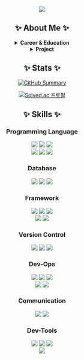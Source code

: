 <div align="center">

  <!-- Header -->
  <img src="https://capsule-render.vercel.app/api?type=venom&height=300&color=gradient&text=Welcome%20to%20JaeHyun's%20Github&fontSize=31" />

<!-- Stats Section -->
  <h2>✨ About Me ✨</h2>
  <details>
  <summary><strong>Career & Education</strong></summary>  
  <table>

  <table>
    <tr>
      <th>Period</th>
      <th>Affiliation</th>
      <th>Position</th>
    </tr>
    <tr>
      <td>2025.04. - Present</td>
      <td>Generative AI-based Practical Web Service Developer Training Program </br> (Organized by Korea Software Property-Right Council)</td>
      <td>Affiliated Trainee</td>
    </tr>
    <tr>
      <td>2024.10. - 2025.03.</td>
      <td> Dev Course: Back-end Engineering </br>
      (Organized by Programmers)</td>
      <td>Affiliated Trainee</td>
    </tr>
    <tr>
      <td>2022.06. - 2024.03.</td>
      <td>NH Investment&Securities </br> 
      (Investment Banking  Division)</td>
      <td>Associate</td>
    </tr>
    <tr>
      <td>2014.03. - 2022.08.</td>
      <td>Seoul National University </br> 
      (B.A in Geography & Economics)</td>
      <td>Bachelor's Degree</td>
    </tr>
  </table>
</details>

<details>
  <summary><strong>Project</strong></summary>
  <table>
    <tr>
      <th>Period</th>
      <th>Field</th>
      <th>Link</th>
    </tr>
    <tr>
      <td>2025.02.10 - 2025.03.12</td>
      <td>Web Backend Development</td>
      <td><a href="https://github.com/JaeHyunPyun/web2-3-pawever" target="_blank">[PAWEVER] 유기동물 연결 통합 플랫폼</a></td>
    </tr>
    <tr>
      <td>2024.12.10 - 2025.01.06</td>
      <td>Web Backend Development</td>
      <td><a href="https://github.com/JaeHyunPyun/nbe2-3-2-tenthousandcocktails" target="_blank">[만개의 칵테일] 칵테일 검색 및 추천 서비스</a></td>
    </tr>
  </table>
</details>

  <!-- Stats Section -->
  <h2>✨ Stats ✨</h2>

[![GitHub Summary](http://github-profile-summary-cards.vercel.app/api/cards/profile-details?username=JaeHyunPyun&theme=radical)](https://github.com/vn7n24fzkq/github-profile-summary-cards)

[![Solved.ac
프로필](http://mazassumnida.wtf/api/v2/generate_badge?boj=pyunjaehyun)](https://solved.ac/pyunjaehyun)

  <!-- Tech Stacks Section -->
  <h2>✨ Skills ✨</h2>
  <div style="margin: 0 auto; text-align: center;">
  <h3>Programming Language</h3>
  <img src="https://img.shields.io/badge/Java-007396?style=for-the-badge&logo=Java&logoColor=white">
  <img src="https://img.shields.io/badge/HTML5-E34F26?style=for-the-badge&logo=HTML5&logoColor=white">
  <img src="https://img.shields.io/badge/CSS3-1572B6?style=for-the-badge&logo=CSS3&logoColor=white"> <br/>
  <img src="https://img.shields.io/badge/JavaScript-F7DF1E?style=for-the-badge&logo=JavaScript&logoColor=white">
  <img src="https://img.shields.io/badge/C++-00599C?style=for-the-badge&logo=C%2B%2B&logoColor=white">
  <img src="https://img.shields.io/badge/Python-3776AB?style=for-the-badge&logo=Python&logoColor=white">
  
  <h3>Database</h3>
  <img src="https://img.shields.io/badge/MySQL-4479A1?style=for-the-badge&logo=MySQL&logoColor=white">
  <img src="https://img.shields.io/badge/MariaDB-003545?style=for-the-badge&logo=mariadb&logoColor=white">
  <img src="https://img.shields.io/badge/redis-FF4438?style=for-the-badge&logo=redis&logoColor=white">

  <h3>Framework</h3>
  <img src="https://img.shields.io/badge/Spring-6DB33F?style=for-the-badge&logo=Spring&logoColor=white">
  <img src="https://img.shields.io/badge/Spring Boot-6DB33F?style=for-the-badge&logo=Spring Boot&logoColor=white">
  <img src="https://img.shields.io/badge/Spring Security-6DB33F?style=for-the-badge&logo=Spring Security&logoColor=white"> <br/>
  <img src="https://img.shields.io/badge/Spring%20MVC-6DB33F.svg?&style=for-the-badge&logo=Spring&logoColor=white">
  <img src="https://img.shields.io/badge/Spring%20Data%20JPA-6DB33F.svg?&style=for-the-badge&logo=Hibernate&logoColor=white">

  <h3>Version Control</h3>
  <img src="https://img.shields.io/badge/git-F05032?style=for-the-badge&logo=git&logoColor=white">
  <img src="https://img.shields.io/badge/Github-181717?style=for-the-badge&logo=Github&logoColor=white">
  <img src="https://img.shields.io/badge/sourcetree-0052CC?style=for-the-badge&logo=sourcetree&logoColor=white">

  <h3>Dev-Ops</h3>
  <img src="https://img.shields.io/badge/nginx-%23009639.svg?style=for-the-badge&logo=nginx&logoColor=white">
  <img src="https://img.shields.io/badge/docker-%230db7ed.svg?style=for-the-badge&logo=docker&logoColor=white"> 
  <img src="https://img.shields.io/badge/Amazon%20EC2-FF9900?style=for-the-badge&logo=Amazon%20EC2&logoColor=white"> <br/>
  <img src="https://img.shields.io/badge/Amazon%20S3-569A31?style=for-the-badge&logo=Amazon%20S3&logoColor=white">
  <img src="https://img.shields.io/badge/amazon%20rds-527FFF?style=for-the-badge&logo=amazon%20rds&logoColor=white">

  <h3>Communication</h3>
   <img src="https://img.shields.io/badge/notion-000000?style=for-the-badge&logo=notion&logoColor=white"/>
  <img src="https://img.shields.io/badge/slack-4A154B?style=for-the-badge&logo=slack&logoColor=white"/>

  <h3>Dev-Tools</h3>
  <img src="https://img.shields.io/badge/Visual%20Studio%20Code-007ACC.svg?&style=for-the-badge&logo=Visual%20Studio%20Code&logoColor=white"/>
  <img src="https://img.shields.io/badge/intellijidea-000000?style=for-the-badge&logo=intellijidea&logoColor=white"/>
  <img src="https://img.shields.io/badge/postman-FF6C37?style=for-the-badge&logo=postman&logoColor=white"/>
  
  
</div>
  
  <!-- Footer -->
  <img src="https://capsule-render.vercel.app/api?type=waving&color=gradient&height=120&animation=fadeIn&section=footer"/>
</div>
